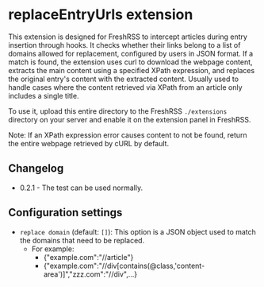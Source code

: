 # replaceEntryUrls extension

This extension is designed for FreshRSS to intercept articles during entry insertion through hooks. It checks whether their links belong to a list of domains allowed for replacement, configured by users in JSON format. If a match is found, the extension uses curl to download the webpage content, extracts the main content using a specified XPath expression, and replaces the original entry's content with the extracted content.
Usually used to handle cases where the content retrieved via XPath from an article only includes a single title.

To use it, upload this entire directory to the FreshRSS `./extensions` directory on your server and enable it on the extension panel in FreshRSS.

Note: If an XPath expression error causes content to not be found, return the entire webpage retrieved by cURL by default.

## Changelog

* 0.2.1 - The test can be used normally.

## Configuration settings

* `replace domain` (default: `[]`): This option is a JSON object used to match the domains that need to be replaced.
  * For example:
    * {"example.com":"//article"}
    * {"example.com":"//div[contains(@class,'content-area')]","zzz.com":"//div",...}
